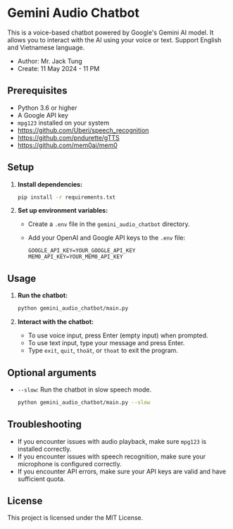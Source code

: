 # Gemini Audio Chatbot
This is a voice-based chatbot powered by Google's Gemini AI model. It allows you to interact with the AI using your voice or text. Support English and Vietnamese language.

- Author: Mr. Jack Tung
- Create: 11 May 2024 - 11 PM

## Prerequisites

- Python 3.6 or higher
- A Google API key
- `mpg123` installed on your system
- https://github.com/Uberi/speech_recognition
- https://github.com/pndurette/gTTS
- https://github.com/mem0ai/mem0

## Setup

1.  **Install dependencies:**

    ```bash
    pip install -r requirements.txt
    ```

2.  **Set up environment variables:**

    -   Create a `.env` file in the `gemini_audio_chatbot` directory.
    -   Add your OpenAI and Google API keys to the `.env` file:

        ```
        GOOGLE_API_KEY=YOUR_GOOGLE_API_KEY
        MEM0_API_KEY=YOUR_MEM0_API_KEY
        ```

## Usage

1.  **Run the chatbot:**

    ```bash
    python gemini_audio_chatbot/main.py
    ```

2.  **Interact with the chatbot:**

    -   To use voice input, press Enter (empty input) when prompted.
    -   To use text input, type your message and press Enter.
    -   Type `exit`, `quit`, `thoát`, or `thoat` to exit the program.

## Optional arguments

-   `--slow`: Run the chatbot in slow speech mode.

    ```bash
    python gemini_audio_chatbot/main.py --slow
    ```

## Troubleshooting

-   If you encounter issues with audio playback, make sure `mpg123` is installed correctly.
-   If you encounter issues with speech recognition, make sure your microphone is configured correctly.
-   If you encounter API errors, make sure your API keys are valid and have sufficient quota.

## License

This project is licensed under the MIT License.
